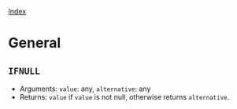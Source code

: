 [Index](../Functions.md)

# General

## `IFNULL`

* Arguments: `value`: any, `alternative`: any
* Returns: `value` if `value` is not null, otherwise returns `alternative`.
